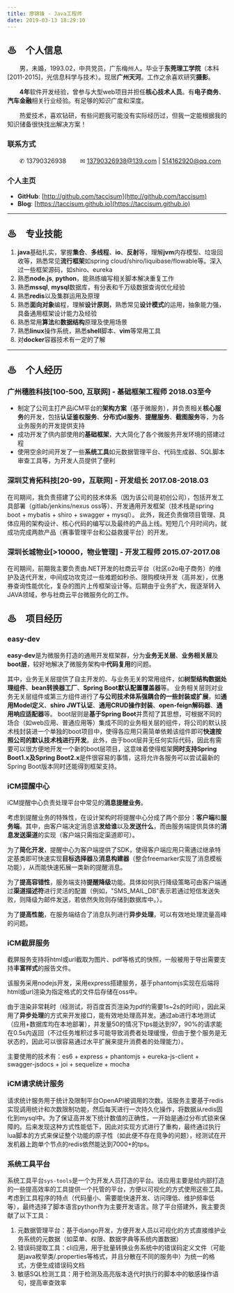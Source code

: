 ```yaml
---
title: 廖锦锋 - Java工程师
date: 2019-03-13 18:29:10
---
```


## ♨　个人信息

　　男，未婚，1993.02，中共党员，广东梅州人。毕业于**东莞理工学院**（本科[2011-2015]，光信息科学与技术）。现居**广州天河**。工作之余喜欢研究**摄影**。

　　**4年**软件开发经验，曾参与大型web项目并担任**核心技术人员**。有**电子商务**、**汽车金融**相关行业经验。有足够的知识广度和深度。

　　热爱技术，喜欢钻研，有些问题我可能没有实际经历过，但我一定能根据我的知识储备很快找出解决方案！

### 联系方式

　　✆ 13790326938
　　✉ 13790326938@139.com | 514162920@qq.com

### 个人主页

- **GitHub**: [http://github.com/taccisum](http://github.com/taccisum)
- **Blog**: [https://taccisum.github.io](https://taccisum.github.io)

---

## ♨　专业技能

1. **java**基础扎实，掌握**集合**、**多线程**、**io**、**反射**等，理解**jvm**内存模型、垃圾回收等，熟悉常见**流行框架**如spring cloud/shiro/liquibase/flowable等。深入过一些框架源码，如shiro、eureka
2. 熟悉**node.js**, **python**，能熟练编写相关脚本解决重复工作
3. 熟悉**mssql**, **mysql**数据库，有分表和千万级数据查询优化经验
4. 熟悉**redis**以及集群运用及原理
5. 熟悉**面向对象**编程，理解**设计原则**，熟悉常见**设计模式**的运用，抽象能力强，具备通用框架设计能力及经验
6. 熟悉常用**算法**和**数据结构**原理及使用场景
7. 熟悉**linux**操作系统，熟悉**shell**脚本、**vim**等常用工具
8. 对**docker**容器技术有一定的了解

---

## ♨　个人经历

### 广州穗胜科技[100-500, 互联网] - 基础框架工程师  2018.03至今

- 制定了公司主打产品iCM平台的**架构方案**（基于微服务），并负责相关**核心服务**的开发，包括**认证鉴权服务**、**分布式id服务**、**提醒服务**、**截图服务**等，为各业务服务的开发提供支持
- 成功开发了供内部使用的**基础框架**，大大简化了各个微服务开发环境的搭建过程
- 使用空余时间开发了一些**系统工具**如元数据管理平台、代码生成器、SQL脚本审查工具等，为开发人员提供了便利

### 深圳艾肯拓科技[20-99，互联网] - 开发组长  2017.08-2018.03

在司期间，我负责搭建了公司的技术体系（因为该公司是初创公司），包括开发工具部署（gitlab/jenkins/nexus oss等）、开发通用开发框架（技术栈是spring boot + mybatis + shiro + swagger + mysql）。
此外，我还负责做项目管理、具体应用的架构设计、核心代码的编写以及最终的产品上线。短短几个月时间内，就成功完成两款产品（赛事管理平台和公益救援平台）的开发。

### 深圳长城物业[>10000，物业管理] - 开发工程师  2015.07-2017.08

在司期间，前期我主要负责由.NET开发的社商云平台（社区o2o电子商务）的维护及迭代开发，中间成功攻克过一些难题如秒杀、限购模块开发（高并发），优惠券查询性能优化，复杂的图片上传框架设计等。后期由于业务扩大，我逐渐转入JAVA领域，参与社商云平台微服务化的工作。

## ♨　项目经历

### easy-dev

**easy-dev**是为微服务打造的通用开发框架群，分为**业务无关层**、**业务相关层**及**boot层**，较好地解决了微服务架构中**代码复用**的问题。

其中，业务无关层提供了自主开发的、与业务无关的常用组件，如**树型结构数据处理组件**、**bean转换器工厂**、**Spring Boot默认配置覆盖器**等。
业务相关层则对业务无关层组件或第三方组件进行了**与公司技术体系强耦合的一些封装或扩展**，如**通用Model定义**、**shiro JWT认证**、**通用CRUD操作封装**、**open-feign解码器**、**通用响应适配器**等。
boot层则是**基于Spring Boot**并贯彻了其思想，可根据不同的场合（如web应用、普通应用等）集成不同的业务相关层的组件，将公司的默认技术栈封装进一个单独的boot项目中，使得各应用只需简单依赖该组件即可**快速按照公司的默认技术栈进行开发**。此外，由于boot层并无任何实际代码，因此有需要可以很方便地开发一个新的boot层项目，这意味着使得框架**同时支持Spring Boot1.x及Spring Boot2.x**是件很容易的事情，这将允许各服务可以尝试最新的Spring Boot版本同时还能得到框架支持。


### iCM提醒中心

iCM提醒中心负责处理平台中常见的**消息提醒业务**。

考虑到提醒业务的特殊性，在设计架构时将提醒中心分成了两个部分：**客户端**和**服务端**。其中，由客户端决定消息该**发给谁**以及**发送什么**，而由服务端提供具体的**消息发送渠道**的实现（客户端只需指定渠道即可）。

为了**简化开发**，提醒中心为客户端提供了SDK，使得客户端应用只需通过继承特定基类即可快速实现**目标选择器**及**消息构建器**（整合freemarker实现了消息模板功能），从而能快速拓展一类新的提醒消息。

为了**提高容错性**，服务端支持**提醒降级**功能。具体如何执行降级策略可由客户端通过**渠道描述符**进行灵活的配置（例如，"SMS_MAIL_DB"表示若通过短信发送失败，则降级为邮件发送，若依然失败则存储到数据库中。）。

为了**提高性能**，在服务端结合了消息队列进行**异步处理**，可以有效地处理流量高峰的问题。


### iCM截屏服务

截屏服务支持将html或url截取为图片、pdf等格式的快照，一般被用于导出需要支持**丰富样式**的报告文件。

该服务采用nodejs开发，采用express搭建服务，基于phantomjs实现在后端将html或url渲染为指定格式的文件后存储在oss中。

由于渲染非常耗时（经测试，将百度首页渲染为pdf约需要1s~2s的时间），因此采用了**异步处理**的方式来开发接口，能有效地处理高并发。通过ab进行本地测试（应用+数据库均在本地部署），并发量50的情况下tps能达到97，90%的请求能在0.5s内返回（不过任务堆积过多可能导致消费者处理缓慢，但由于整个服务是无状态的，因此可以很容易通过水平扩展来提升消费者的处理能力）。

主要使用的技术有：es6 + express + phantomjs + eureka-js-client + swagger-jsdocs + joi + sequelize + mocha

### iCM请求统计服务

请求统计服务用于统计及限制平台OpenAPI被调用的次数。该服务主要基于redis实现调用统计和次数限制功能，然后每天进行一次持久化操作，将数据从redis固化到mysql中。为了保证高并发下统计数值的正确性，一开始是通过分布式锁来保障的。后来发现这种方式性能低下，因此对实现方式进行了重构，最终通过执行lua脚本的方式来保证整个功能的原子性（如此便不存在竞争的问题），经测试在开发机器上跑单个节点的redis依然能达到7000+的tps。

### 系统工具平台

系统工具平台`sys-tools`是一个为开发人员打造的平台。该应用主要是给内部打造的一些提高效率的工具提供一个托管的平台，方便以可视化的方式使用这些工具。考虑到工具程序的特点（代码量小、需要能快速开发、访问理低、维护频率低等），最终选择了脚本语言python作为主要开发语言。除了平台搭建外，我主要贡献了以下工具：

1. 元数据管理平台：基于django开发，方便开发人员以可视化的方式直接维护业务系统的元数据（如菜单、权限、数据字典等系统内置数据）
2. 错误码提取工具：cli应用，用于批量转换业务系统中的错误码定义文件（可能是java枚举类/.properties等格式，并且分散在不同的服务中）为统一的格式，方便生成错误码文档
3. 敏感SQL检测工具：用于检测及高亮版本迭代时执行的脚本中的敏感操作语句，提高审查效率

